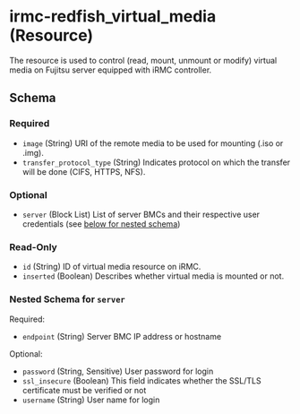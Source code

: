 # irmc-redfish_virtual_media (Resource)

The resource is used to control (read, mount, unmount or modify) virtual media on Fujitsu server equipped with iRMC controller.

## Schema

### Required

- `image` (String) URI of the remote media to be used for mounting (.iso or .img).
- `transfer_protocol_type` (String) Indicates protocol on which the transfer will be done (CIFS, HTTPS, NFS).

### Optional

- `server` (Block List) List of server BMCs and their respective user credentials (see [below for nested schema](#nestedblock--server))

### Read-Only

- `id` (String) ID of virtual media resource on iRMC.
- `inserted` (Boolean) Describes whether virtual media is mounted or not.

<a id="nestedblock--server"></a>
### Nested Schema for `server`

Required:

- `endpoint` (String) Server BMC IP address or hostname

Optional:

- `password` (String, Sensitive) User password for login
- `ssl_insecure` (Boolean) This field indicates whether the SSL/TLS certificate must be verified or not
- `username` (String) User name for login
